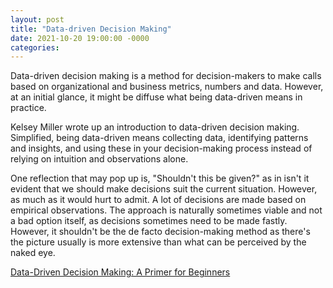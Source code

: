 ```yaml
---
layout: post
title: "Data-driven Decision Making"
date: 2021-10-20 19:00:00 -0000
categories:
---
```


Data-driven decision making is a method for decision-makers to make calls based on organizational and business metrics, numbers and data. However, at an initial glance, it might be diffuse what being data-driven means in practice. 

Kelsey Miller wrote up an introduction to data-driven decision making. Simplified, being data-driven means collecting data, identifying patterns and insights, and using these in your decision-making process instead of relying on intuition and observations alone. 

One reflection that may pop up is, "Shouldn't this be given?" as in isn't it evident that we should make decisions suit the current situation.  However, as much as it would hurt to admit. A lot of decisions are made based on empirical observations. The approach is naturally sometimes viable and not a bad option itself, as decisions sometimes need to be made fastly. However, it shouldn't be the de facto decision-making method as there's the picture usually is more extensive than what can be perceived by the naked eye. 

[Data-Driven Decision Making: A Primer for Beginners](https://www.northeastern.edu/graduate/blog/data-driven-decision-making/)

